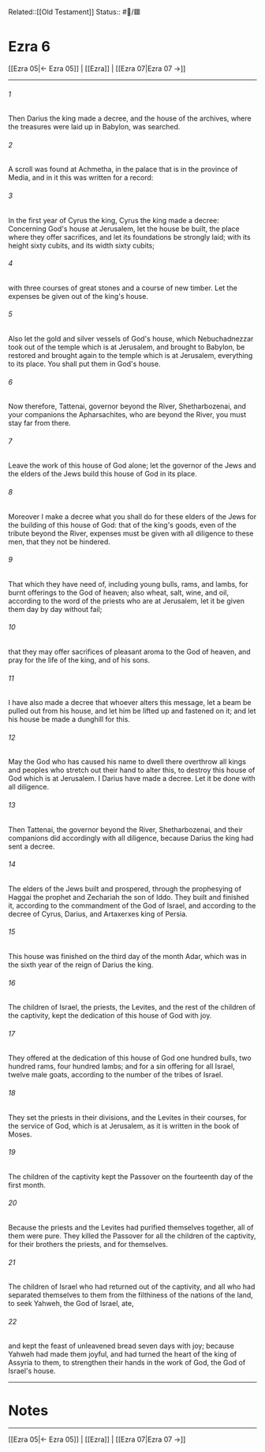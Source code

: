 Related::[[Old Testament]]
Status:: #📖/🟥
# Ezra 6

[[Ezra 05|← Ezra 05]] | [[Ezra]] | [[Ezra 07|Ezra 07 →]]
***



###### 1 
Then Darius the king made a decree, and the house of the archives, where the treasures were laid up in Babylon, was searched. 

###### 2 
A scroll was found at Achmetha, in the palace that is in the province of Media, and in it this was written for a record: 

###### 3 
In the first year of Cyrus the king, Cyrus the king made a decree: Concerning God's house at Jerusalem, let the house be built, the place where they offer sacrifices, and let its foundations be strongly laid; with its height sixty cubits, and its width sixty cubits; 

###### 4 
with three courses of great stones and a course of new timber. Let the expenses be given out of the king's house. 

###### 5 
Also let the gold and silver vessels of God's house, which Nebuchadnezzar took out of the temple which is at Jerusalem, and brought to Babylon, be restored and brought again to the temple which is at Jerusalem, everything to its place. You shall put them in God's house. 

###### 6 
Now therefore, Tattenai, governor beyond the River, Shetharbozenai, and your companions the Apharsachites, who are beyond the River, you must stay far from there. 

###### 7 
Leave the work of this house of God alone; let the governor of the Jews and the elders of the Jews build this house of God in its place. 

###### 8 
Moreover I make a decree what you shall do for these elders of the Jews for the building of this house of God: that of the king's goods, even of the tribute beyond the River, expenses must be given with all diligence to these men, that they not be hindered. 

###### 9 
That which they have need of, including young bulls, rams, and lambs, for burnt offerings to the God of heaven; also wheat, salt, wine, and oil, according to the word of the priests who are at Jerusalem, let it be given them day by day without fail; 

###### 10 
that they may offer sacrifices of pleasant aroma to the God of heaven, and pray for the life of the king, and of his sons. 

###### 11 
I have also made a decree that whoever alters this message, let a beam be pulled out from his house, and let him be lifted up and fastened on it; and let his house be made a dunghill for this. 

###### 12 
May the God who has caused his name to dwell there overthrow all kings and peoples who stretch out their hand to alter this, to destroy this house of God which is at Jerusalem. I Darius have made a decree. Let it be done with all diligence. 

###### 13 
Then Tattenai, the governor beyond the River, Shetharbozenai, and their companions did accordingly with all diligence, because Darius the king had sent a decree. 

###### 14 
The elders of the Jews built and prospered, through the prophesying of Haggai the prophet and Zechariah the son of Iddo. They built and finished it, according to the commandment of the God of Israel, and according to the decree of Cyrus, Darius, and Artaxerxes king of Persia. 

###### 15 
This house was finished on the third day of the month Adar, which was in the sixth year of the reign of Darius the king. 

###### 16 
The children of Israel, the priests, the Levites, and the rest of the children of the captivity, kept the dedication of this house of God with joy. 

###### 17 
They offered at the dedication of this house of God one hundred bulls, two hundred rams, four hundred lambs; and for a sin offering for all Israel, twelve male goats, according to the number of the tribes of Israel. 

###### 18 
They set the priests in their divisions, and the Levites in their courses, for the service of God, which is at Jerusalem, as it is written in the book of Moses. 

###### 19 
The children of the captivity kept the Passover on the fourteenth day of the first month. 

###### 20 
Because the priests and the Levites had purified themselves together, all of them were pure. They killed the Passover for all the children of the captivity, for their brothers the priests, and for themselves. 

###### 21 
The children of Israel who had returned out of the captivity, and all who had separated themselves to them from the filthiness of the nations of the land, to seek Yahweh, the God of Israel, ate, 

###### 22 
and kept the feast of unleavened bread seven days with joy; because Yahweh had made them joyful, and had turned the heart of the king of Assyria to them, to strengthen their hands in the work of God, the God of Israel's house.

---
# Notes


***
[[Ezra 05|← Ezra 05]] | [[Ezra]] | [[Ezra 07|Ezra 07 →]]
